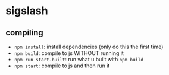 # sigslash

## compiling

 -  `npm install`: install dependencies (only do this the first time)
 -  `npm build`: compile to js WITHOUT running it
 -  `npm run start-built`: run what u built with `npm build`
 -  `npm start`: compile to js and then run it
